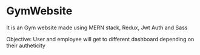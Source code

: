 # GymWebsite
It is an Gym website made using MERN stack, Redux, Jwt Auth and Sass

Objective: User and employee will get to different dashboard depending on their autheticity

